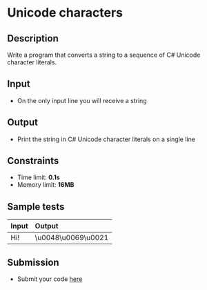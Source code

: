# Unicode characters

## Description
Write a program that converts a string to a sequence of C# Unicode character literals.

## Input
- On the only input line you will receive a string

## Output
- Print the string in C# Unicode character literals on a single line

## Constraints
- Time limit: **0.1s**
- Memory limit: **16MB**

## Sample tests

| Input | Output |
|:------|:-------|
| Hi!   | \u0048\u0069\u0021 |

## Submission
- Submit your code [here](http://bgcoder.com/Contests/Practice/Index/468#6)
